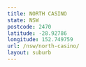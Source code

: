 ```yaml
---
title: NORTH CASINO
state: NSW
postcode: 2470
latitude: -28.92786
longitude: 152.749759
url: /nsw/north-casino/
layout: suburb
---
```

